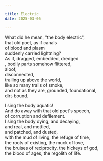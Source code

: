```yaml
---

title: Electric
date: 2025-03-05

---
```


What did he mean, "the body electric",</br>
that old poet, as if canals</br>
of blood and plasm</br>
suddenly carried lightning?</br>
As if, dragged, embedded, dredged</br>,
bodily parts somehow flittered,</br>
aloof,</br>
disconnected,</br>
trailing up above the world,</br>
like so many trails of smoke,</br>
and not as they are, grounded, foundational,</br>
dirt-bound.</br>

I sing the body aquatic!</br>
And do away with that old poet's speech,</br>
of corruption and defilement.</br>
I sing the body dying, and decaying,</br>
and real, and mottled,</br>
and patched, and dusted,</br>
with the mud of living, the refuge of time,</br>
the roots of existing, the muck of love,</br>
the bruises of reciprocity, the hickeys of god,</br>
the blood of ages, the regolith of life.</br>